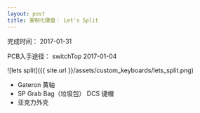 ```yaml
---
layout: post
title: 客制化键盘： Let's Split
---
```


完成时间： 2017-01-31

PCB入手途径： switchTop 2017-01-04

![lets split]({{ site.url }}/assets/custom_keyboards/lets_split.png)

* Gateron 黄轴
* SP Grab Bag（垃圾包） DCS 键帽
* 亚克力外壳